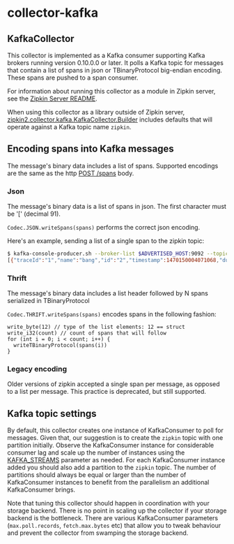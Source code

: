 # collector-kafka

## KafkaCollector
This collector is implemented as a Kafka consumer supporting Kafka brokers running
version 0.10.0.0 or later. It polls a Kafka topic for messages that contain
a list of spans in json or TBinaryProtocol big-endian encoding. These
spans are pushed to a span consumer.

For information about running this collector as a module in Zipkin server, see
the [Zipkin Server README](../../zipkin-server/README.md#kafka-collector).

When using this collector as a library outside of Zipkin server,
[zipkin2.collector.kafka.KafkaCollector.Builder](src/main/java/zipkin2/collector/kafka/KafkaCollector.java)
includes defaults that will operate against a Kafka topic name `zipkin`.

## Encoding spans into Kafka messages
The message's binary data includes a list of spans. Supported encodings
are the same as the http [POST /spans](https://zipkin.io/zipkin-api/#/paths/%252Fspans) body.

### Json
The message's binary data is a list of spans in json. The first character must be '[' (decimal 91).

`Codec.JSON.writeSpans(spans)` performs the correct json encoding.

Here's an example, sending a list of a single span to the zipkin topic:

```bash
$ kafka-console-producer.sh --broker-list $ADVERTISED_HOST:9092 --topic zipkin
[{"traceId":"1","name":"bang","id":"2","timestamp":1470150004071068,"duration":1,"localEndpoint":{"serviceName":"flintstones"},"tags":{"lc":"bamm-bamm"}}]
```

### Thrift
The message's binary data includes a list header followed by N spans serialized in TBinaryProtocol

`Codec.THRIFT.writeSpans(spans)` encodes spans in the following fashion:
```
write_byte(12) // type of the list elements: 12 == struct
write_i32(count) // count of spans that will follow
for (int i = 0; i < count; i++) {
  writeTBinaryProtocol(spans(i))
}
```

### Legacy encoding
Older versions of zipkin accepted a single span per message, as opposed
to a list per message. This practice is deprecated, but still supported.

## Kafka topic settings
By default, this collector creates one instance of KafkaConsumer to poll for messages. Given that,
our suggestion is to create the `zipkin` topic with one partition initially. Observe the KafkaConsumer
instance for considerable consumer lag and scale up the number of instances
using the [KAFKA_STREAMS](../../zipkin-server/README.md#kafka-collector) parameter as needed. For each
KafkaConsumer instance added you should also add a partition to the `zipkin` topic. The number of partitions
should always be equal or larger than the number of KafkaConsumer instances to benefit from the
parallelism an additional KafkaConsumer brings.

Note that tuning this collector should happen in coordination with your storage backend. There is no
point in scaling up the collector if your storage backend is the bottleneck. There are various KafkaConsumer
parameters (`max.poll.records`, `fetch.max.bytes` etc) that allow you to tweak behaviour and prevent
the collector from swamping the storage backend.
